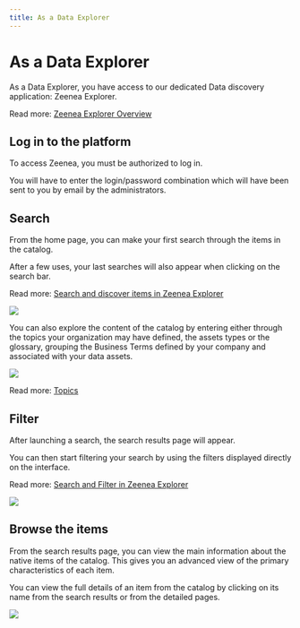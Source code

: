 ```yaml
---
title: As a Data Explorer
---
```


# As a Data Explorer

As a Data Explorer, you have access to our dedicated Data discovery application: Zeenea Explorer.

Read more: [Zeenea Explorer Overview](./zeenea-explorer-overview.md)

## Log in to the platform

To access Zeenea, you must be authorized to log in.

You will have to enter the login/password combination which will have been sent to you by email by the administrators.

## Search

From the home page, you can make your first search through the items in the catalog.

After a few uses, your last searches will also appear when clicking on the search bar.

Read more: [Search and discover items in Zeenea Explorer](./zeenea-explorer-search.md)

  ![](/img/zeenea-discover.png)

You can also explore the content of the catalog by entering either through the topics your organization may have defined, the assets types or the glossary, grouping the Business Terms defined by your company and associated with your data assets.

  ![](/img/zeenea-discover2.png)

Read more: [Topics](./zeenea-glossary#topic)

## Filter

After launching a search, the search results page will appear.

You can then start filtering your search by using the filters displayed directly on the interface.

Read more: [Search and Filter in Zeenea Explorer](./zeenea-explorer-search.md)

  ![](/img/zeenea-filter.png)

## Browse the items

From the search results page, you can view the main information about the native items of the catalog. This gives you an advanced view of the primary characteristics of each item. 

You can view the full details of an item from the catalog by clicking on its name from the search results or from the detailed pages. 

  ![](/img/zeenea-browse.png)

